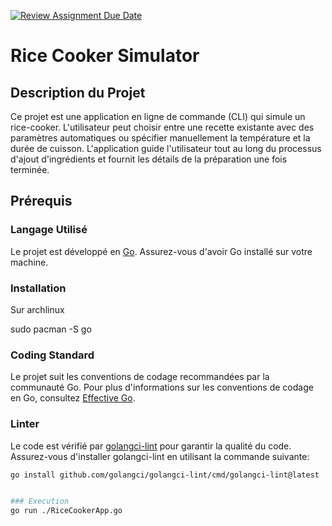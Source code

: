 [![Review Assignment Due Date](https://classroom.github.com/assets/deadline-readme-button-24ddc0f5d75046c5622901739e7c5dd533143b0c8e959d652212380cedb1ea36.svg)](https://classroom.github.com/a/PHq8Kfj_)



# Rice Cooker Simulator

## Description du Projet

Ce projet est une application en ligne de commande (CLI) qui simule un rice-cooker. L'utilisateur peut choisir entre une recette existante avec des paramètres automatiques ou spécifier manuellement la température et la durée de cuisson. L'application guide l'utilisateur tout au long du processus d'ajout d'ingrédients et fournit les détails de la préparation une fois terminée.

## Prérequis

### Langage Utilisé

Le projet est développé en [Go](https://golang.org/). Assurez-vous d'avoir Go installé sur votre machine.

### Installation

Sur archlinux

sudo pacman -S go

### Coding Standard

Le projet suit les conventions de codage recommandées par la communauté Go. Pour plus d'informations sur les conventions de codage en Go, consultez [Effective Go](https://golang.org/doc/effective_go.html).

### Linter

Le code est vérifié par [golangci-lint](https://golangci-lint.run/) pour garantir la qualité du code. Assurez-vous d'installer golangci-lint en utilisant la commande suivante:

```bash
go install github.com/golangci/golangci-lint/cmd/golangci-lint@latest


### Execution
go run ./RiceCookerApp.go